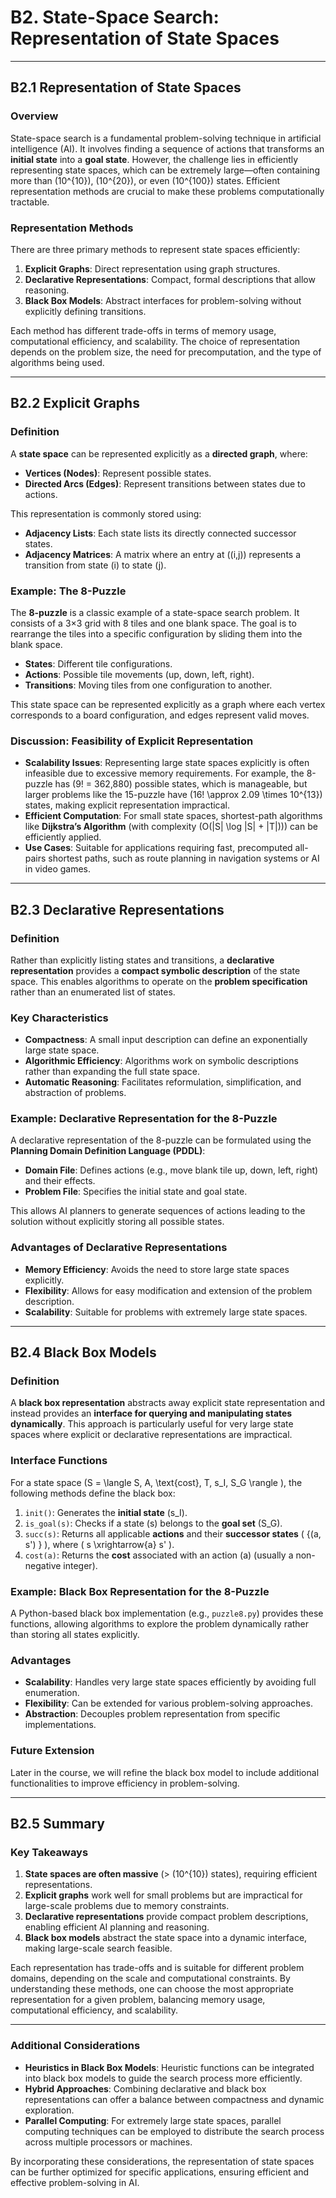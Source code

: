 # B2. State-Space Search: Representation of State Spaces

---

## B2.1 Representation of State Spaces

### Overview

State-space search is a fundamental problem-solving technique in artificial intelligence (AI). It involves finding a sequence of actions that transforms an **initial state** into a **goal state**. However, the challenge lies in efficiently representing state spaces, which can be extremely large—often containing more than \(10^{10}\), \(10^{20}\), or even \(10^{100}\) states. Efficient representation methods are crucial to make these problems computationally tractable.

### Representation Methods

There are three primary methods to represent state spaces efficiently:

1. **Explicit Graphs**: Direct representation using graph structures.
2. **Declarative Representations**: Compact, formal descriptions that allow reasoning.
3. **Black Box Models**: Abstract interfaces for problem-solving without explicitly defining transitions.

Each method has different trade-offs in terms of memory usage, computational efficiency, and scalability. The choice of representation depends on the problem size, the need for precomputation, and the type of algorithms being used.

---

## B2.2 Explicit Graphs

### Definition

A **state space** can be represented explicitly as a **directed graph**, where:
- **Vertices (Nodes)**: Represent possible states.
- **Directed Arcs (Edges)**: Represent transitions between states due to actions.

This representation is commonly stored using:
- **Adjacency Lists**: Each state lists its directly connected successor states.
- **Adjacency Matrices**: A matrix where an entry at \((i,j)\) represents a transition from state \(i\) to state \(j\).

### Example: The 8-Puzzle

The **8-puzzle** is a classic example of a state-space search problem. It consists of a 3×3 grid with 8 tiles and one blank space. The goal is to rearrange the tiles into a specific configuration by sliding them into the blank space.

- **States**: Different tile configurations.
- **Actions**: Possible tile movements (up, down, left, right).
- **Transitions**: Moving tiles from one configuration to another.

This state space can be represented explicitly as a graph where each vertex corresponds to a board configuration, and edges represent valid moves.

### Discussion: Feasibility of Explicit Representation

- **Scalability Issues**: Representing large state spaces explicitly is often infeasible due to excessive memory requirements. For example, the 8-puzzle has \(9! = 362,880\) possible states, which is manageable, but larger problems like the 15-puzzle have \(16! \approx 2.09 \times 10^{13}\) states, making explicit representation impractical.
- **Efficient Computation**: For small state spaces, shortest-path algorithms like **Dijkstra’s Algorithm** (with complexity \(O(|S| \log |S| + |T|)\)) can be efficiently applied.
- **Use Cases**: Suitable for applications requiring fast, precomputed all-pairs shortest paths, such as route planning in navigation systems or AI in video games.

---

## B2.3 Declarative Representations

### Definition

Rather than explicitly listing states and transitions, a **declarative representation** provides a **compact symbolic description** of the state space. This enables algorithms to operate on the **problem specification** rather than an enumerated list of states.

### Key Characteristics

- **Compactness**: A small input description can define an exponentially large state space.
- **Algorithmic Efficiency**: Algorithms work on symbolic descriptions rather than expanding the full state space.
- **Automatic Reasoning**: Facilitates reformulation, simplification, and abstraction of problems.

### Example: Declarative Representation for the 8-Puzzle

A declarative representation of the 8-puzzle can be formulated using the **Planning Domain Definition Language (PDDL)**:
- **Domain File**: Defines actions (e.g., move blank tile up, down, left, right) and their effects.
- **Problem File**: Specifies the initial state and goal state.

This allows AI planners to generate sequences of actions leading to the solution without explicitly storing all possible states.

### Advantages of Declarative Representations

- **Memory Efficiency**: Avoids the need to store large state spaces explicitly.
- **Flexibility**: Allows for easy modification and extension of the problem description.
- **Scalability**: Suitable for problems with extremely large state spaces.

---

## B2.4 Black Box Models

### Definition

A **black box representation** abstracts away explicit state representation and instead provides an **interface for querying and manipulating states dynamically**. This approach is particularly useful for very large state spaces where explicit or declarative representations are impractical.

### Interface Functions

For a state space \(S = \langle S, A, \text{cost}, T, s_I, S_G \rangle \), the following methods define the black box:

1. `init()`: Generates the **initial state** \(s_I\).
2. `is_goal(s)`: Checks if a state \(s\) belongs to the **goal set** \(S_G\).
3. `succ(s)`: Returns all applicable **actions** and their **successor states** \( \{(a, s') \} \), where \( s \xrightarrow{a} s' \).
4. `cost(a)`: Returns the **cost** associated with an action \(a\) (usually a non-negative integer).

### Example: Black Box Representation for the 8-Puzzle

A Python-based black box implementation (e.g., `puzzle8.py`) provides these functions, allowing algorithms to explore the problem dynamically rather than storing all states explicitly.

### Advantages

- **Scalability**: Handles very large state spaces efficiently by avoiding full enumeration.
- **Flexibility**: Can be extended for various problem-solving approaches.
- **Abstraction**: Decouples problem representation from specific implementations.

### Future Extension

Later in the course, we will refine the black box model to include additional functionalities to improve efficiency in problem-solving.

---

## B2.5 Summary

### Key Takeaways

1. **State spaces are often massive** (> \(10^{10}\) states), requiring efficient representations.
2. **Explicit graphs** work well for small problems but are impractical for large-scale problems due to memory constraints.
3. **Declarative representations** provide compact problem descriptions, enabling efficient AI planning and reasoning.
4. **Black box models** abstract the state space into a dynamic interface, making large-scale search feasible.

Each representation has trade-offs and is suitable for different problem domains, depending on the scale and computational constraints. By understanding these methods, one can choose the most appropriate representation for a given problem, balancing memory usage, computational efficiency, and scalability.

---

### Additional Considerations

- **Heuristics in Black Box Models**: Heuristic functions can be integrated into black box models to guide the search process more efficiently.
- **Hybrid Approaches**: Combining declarative and black box representations can offer a balance between compactness and dynamic exploration.
- **Parallel Computing**: For extremely large state spaces, parallel computing techniques can be employed to distribute the search process across multiple processors or machines.

By incorporating these considerations, the representation of state spaces can be further optimized for specific applications, ensuring efficient and effective problem-solving in AI.
